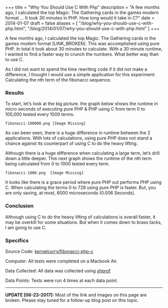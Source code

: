 +++
title = "Why You Should Use C With Php"
description = "A few months ago, I calculated the top Magic: The Gathering cards in the games modern format ... It took 30 minutes in PHP.  How long would it take in C?"
date = 2014-01-07
draft = false
aliases = [
    "/blog/why-you-should-use-c-with-php.html",
    "/blog/2014/01/07/why-you-should-use-c-with-php.html"
]
+++

A few months ago, I calculated the top Magic: The Gathering cards in the games modern format [LINK_BROKEN]. This was accomplished using pure PHP. In total it took about 30 minutes to calculate. With a 30 minute runtime, I wanted to find a faster way to crunch the numbers. What better way than to use C.

As I did not want to spend the time rewriting code if it did not make a difference, I thought I would use a simple application for this experiment: Calculating the nth term of the fibonacci sequence.

### Results
To start, let’s look at the big picture. the graph below shows the runtime in micro seconds of executing pure PHP & PHP using C from term 0 to 100,000 tested every 1000 terms.

```
fibonacci-100000.png [Image Missing]
```

As can been seen, there is a huge difference in runtime between the 2 applications. With lots of calculations, using pure PHP does not stand a chance against its counterpart of using C to do the heavy lifting.

Although there is a huge difference when calculating a large term, let’s drill down a little deeper. This next graph shows the runtime of the nth term being calculated from 0 to 1000 tested every term.

```
fibonacci-1000.png  [Image Missing]
```

It looks like there is a grace period where pure PHP out performs PHP using C. When calculating the terms 0 to 728 using pure PHP is faster. But, you are only saving, at most, 6000 microseconds (0.006 Seconds).

### Conclusion
Although using C to do the heavy lifting of calculations is overall faster, it may be overkill for some situations. But when it comes down to brass tacks, I am going to use C.

### Specifics
Source Code: [kernelcurry/fibonacci-php-c](https://github.com/kernelcurry/fibonacci-php-c)

Computer: All tests were completed on a Macbook Air.

Data Collected: All data was collected using [xhprof](https://github.com/facebook/xhprof)

Data Points: Tests were run 4 times at each data point.

---

**UPDATE [06-23-2017]:** Most of the link and images on this page are broken.  Please stay tuned for a follow-up blog post on this topic.